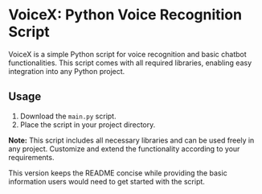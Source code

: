 # VoiceX: Python Voice Recognition Script

VoiceX is a simple Python script for voice recognition and basic chatbot functionalities. This script comes with all required libraries, enabling easy integration into any Python project.

## Usage

1. Download the `main.py` script.
2. Place the script in your project directory.

**Note:** This script includes all necessary libraries and can be used freely in any project. Customize and extend the functionality according to your requirements.


This version keeps the README concise while providing the basic information users would need to get started with the script.
